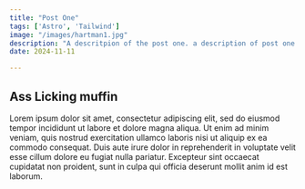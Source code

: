 ```yaml
---
title: "Post One"
tags: ['Astro', 'Tailwind']
image: "/images/hartman1.jpg" 
description: "A descritpion of the post one. a description of post one kajsdklajslkdajsdlkasjdk"
date: 2024-11-11

---
```

## Ass Licking  muffin

Lorem ipsum dolor sit amet, consectetur adipiscing elit, sed do eiusmod tempor incididunt ut labore et dolore magna aliqua. Ut enim ad minim veniam, quis nostrud exercitation ullamco laboris nisi ut aliquip ex ea commodo consequat. Duis aute irure dolor in reprehenderit in voluptate velit esse cillum dolore eu fugiat nulla pariatur. Excepteur sint occaecat cupidatat non proident, sunt in culpa qui officia deserunt mollit anim id est laborum.
